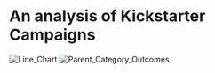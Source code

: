 # An analysis of Kickstarter Campaigns
![Line_Chart](https://user-images.githubusercontent.com/101365413/160313135-d3a018cb-6ef4-47a9-a647-d14be2131e11.png)
![Parent_Category_Outcomes](https://user-images.githubusercontent.com/101365413/160313138-eaa8187a-1816-4feb-a762-fb747d04aa54.png)
